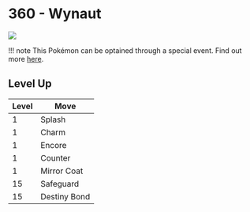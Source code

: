 # 360 - Wynaut
![][360]

!!! note
    This Pokémon can be optained through a special event. Find out more [here](/special_events/#baby-pokemon-egg-gift).

## Level Up

Level | Move
---   | ---
  1   | Splash
  1   | Charm
  1   | Encore
  1   | Counter
  1   | Mirror Coat
 15   | Safeguard
 15   | Destiny Bond



[360]: /img/pokemon/360.png
